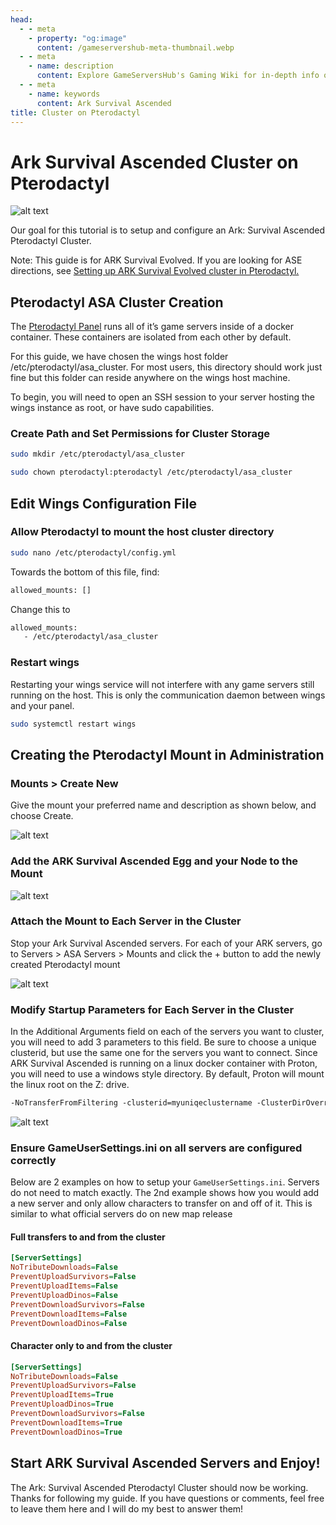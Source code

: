 ```yaml
---
head:
  - - meta
    - property: "og:image"
      content: /gameservershub-meta-thumbnail.webp
  - - meta
    - name: description
      content: Explore GameServersHub's Gaming Wiki for in-depth info on Ark Survival Ascended. Discover details on gameplay, features, and updates for the ultimate creature-collecting adventure!
  - - meta
    - name: keywords
      content: Ark Survival Ascended
title: Cluster on Pterodactyl
---
```


# Ark Survival Ascended Cluster on Pterodactyl

![alt text](asa-cluster-ptero.webp)

Our goal for this tutorial is to setup and configure an Ark: Survival Ascended Pterodactyl Cluster.

Note: This guide is for ARK Survival Evolved. If you are looking for ASE directions, see [Setting up ARK Survival Evolved cluster in Pterodactyl.](#)

## Pterodactyl ASA Cluster Creation​

The [Pterodactyl Panel](https://pterodactyl.io/) runs all of it’s game servers inside of a docker container. These containers are isolated from each other by default.

For this guide, we have chosen the wings host folder /etc/pterodactyl/asa_cluster. For most users, this directory should work just fine but this folder can reside anywhere on the wings host machine.

To begin, you will need to open an SSH session to your server hosting the wings instance as root, or have sudo capabilities.

### Create Path and Set Permissions for Cluster Storage​

```sh
sudo mkdir /etc/pterodactyl/asa_cluster
```

```sh
sudo chown pterodactyl:pterodactyl /etc/pterodactyl/asa_cluster
```

## ​Edit Wings Configuration File​

### Allow Pterodactyl to mount the host cluster directory​

```sh
sudo nano /etc/pterodactyl/config.yml
```

Towards the bottom of this file, find:

```sh
allowed_mounts: []
```

Change this to

```sh
allowed_mounts:
   - /etc/pterodactyl/asa_cluster
```

### Restart wings​

Restarting your wings service will not interfere with any game servers still running on the host. This is only the communication daemon between wings and your panel.

```sh
sudo systemctl restart wings
```

## Creating the Pterodactyl Mount in Administration​

### Mounts > Create New​

Give the mount your preferred name and description as shown below, and choose Create.

![alt text](asa-cluster-ptero2.webp)

### Add the ARK Survival Ascended Egg and your Node to the Mount

![alt text](asa-cluster-ptero3.webp)

### Attach the Mount to Each Server in the Cluster​

Stop your Ark Survival Ascended servers. For each of your ARK servers, go to Servers > ASA Servers > Mounts and click the + button to add the newly created Pterodactyl mount

![alt text](asa-cluster-ptero4.webp)

### Modify Startup Parameters for Each Server in the Cluster​

In the Additional Arguments field on each of the servers you want to cluster, you will need to add 3 parameters to this field. Be sure to choose a unique clusterid, but use the same one for the servers you want to connect. Since ARK Survival Ascended is running on a linux docker container with Proton, you will need to use a windows style directory. By default, Proton will mount the linux root on the Z: drive.

```txt
-NoTransferFromFiltering -clusterid=myuniqeclustername -ClusterDirOverride="Z:\cluster"
```

![alt text](asa-cluster-ptero5.webp)

### Ensure GameUserSettings.ini on all servers are configured correctly​

Below are 2 examples on how to setup your `GameUserSettings.ini`. Servers do not need to match exactly. The 2nd example shows how you would add a new server and only allow characters to transfer on and off of it. This is similar to what official servers do on new map release

#### Full transfers to and from the cluster​

```ini
[ServerSettings]
NoTributeDownloads=False
PreventUploadSurvivors=False
PreventUploadItems=False
PreventUploadDinos=False
PreventDownloadSurvivors=False
PreventDownloadItems=False
PreventDownloadDinos=False
```

#### Character only to and from the cluster​

```ini
[ServerSettings]
NoTributeDownloads=False
PreventUploadSurvivors=False
PreventUploadItems=True
PreventUploadDinos=True
PreventDownloadSurvivors=False
PreventDownloadItems=True
PreventDownloadDinos=True
```

## Start ARK Survival Ascended Servers and Enjoy!​

The Ark: Survival Ascended Pterodactyl Cluster should now be working. Thanks for following my guide. If you have questions or comments, feel free to leave them here and I will do my best to answer them!
